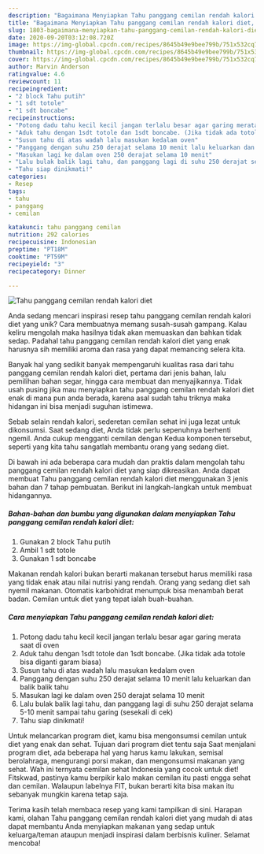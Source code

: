 ```yaml
---
description: "Bagaimana Menyiapkan Tahu panggang cemilan rendah kalori diet, Bisa Manjain Lidah"
title: "Bagaimana Menyiapkan Tahu panggang cemilan rendah kalori diet, Bisa Manjain Lidah"
slug: 1803-bagaimana-menyiapkan-tahu-panggang-cemilan-rendah-kalori-diet-bisa-manjain-lidah
date: 2020-09-20T03:12:08.720Z
image: https://img-global.cpcdn.com/recipes/8645b49e9bee799b/751x532cq70/tahu-panggang-cemilan-rendah-kalori-diet-foto-resep-utama.jpg
thumbnail: https://img-global.cpcdn.com/recipes/8645b49e9bee799b/751x532cq70/tahu-panggang-cemilan-rendah-kalori-diet-foto-resep-utama.jpg
cover: https://img-global.cpcdn.com/recipes/8645b49e9bee799b/751x532cq70/tahu-panggang-cemilan-rendah-kalori-diet-foto-resep-utama.jpg
author: Marvin Anderson
ratingvalue: 4.6
reviewcount: 11
recipeingredient:
- "2 block Tahu putih"
- "1 sdt totole"
- "1 sdt boncabe"
recipeinstructions:
- "Potong dadu tahu kecil kecil jangan terlalu besar agar garing merata saat di oven"
- "Aduk tahu dengan 1sdt totole dan 1sdt boncabe. (Jika tidak ada totole bisa diganti garam biasa)"
- "Susun tahu di atas wadah lalu masukan kedalam oven"
- "Panggang dengan suhu 250 derajat selama 10 menit lalu keluarkan dan balik balik tahu"
- "Masukan lagi ke dalam oven 250 derajat selama 10 menit"
- "Lalu bulak balik lagi tahu, dan panggang lagi di suhu 250 derajat selama 5-10 menit sampai tahu garing (sesekali di cek)"
- "Tahu siap dinikmati!"
categories:
- Resep
tags:
- tahu
- panggang
- cemilan

katakunci: tahu panggang cemilan 
nutrition: 292 calories
recipecuisine: Indonesian
preptime: "PT18M"
cooktime: "PT59M"
recipeyield: "3"
recipecategory: Dinner

---
```



![Tahu panggang cemilan rendah kalori diet](https://img-global.cpcdn.com/recipes/8645b49e9bee799b/751x532cq70/tahu-panggang-cemilan-rendah-kalori-diet-foto-resep-utama.jpg)

Anda sedang mencari inspirasi resep tahu panggang cemilan rendah kalori diet yang unik? Cara membuatnya memang susah-susah gampang. Kalau keliru mengolah maka hasilnya tidak akan memuaskan dan bahkan tidak sedap. Padahal tahu panggang cemilan rendah kalori diet yang enak harusnya sih memiliki aroma dan rasa yang dapat memancing selera kita.

Banyak hal yang sedikit banyak mempengaruhi kualitas rasa dari tahu panggang cemilan rendah kalori diet, pertama dari jenis bahan, lalu pemilihan bahan segar, hingga cara membuat dan menyajikannya. Tidak usah pusing jika mau menyiapkan tahu panggang cemilan rendah kalori diet enak di mana pun anda berada, karena asal sudah tahu triknya maka hidangan ini bisa menjadi suguhan istimewa.

Sebab selain rendah kalori, sederetan cemilan sehat ini juga lezat untuk dikonsumsi. Saat sedang diet, Anda tidak perlu sepenuhnya berhenti ngemil. Anda cukup mengganti cemilan dengan Kedua komponen tersebut, seperti yang kita tahu sangatlah membantu orang yang sedang diet.


Di bawah ini ada beberapa cara mudah dan praktis dalam mengolah tahu panggang cemilan rendah kalori diet yang siap dikreasikan. Anda dapat membuat Tahu panggang cemilan rendah kalori diet menggunakan 3 jenis bahan dan 7 tahap pembuatan. Berikut ini langkah-langkah untuk membuat hidangannya.

<!--inarticleads1-->

##### Bahan-bahan dan bumbu yang digunakan dalam menyiapkan Tahu panggang cemilan rendah kalori diet:

1. Gunakan 2 block Tahu putih
1. Ambil 1 sdt totole
1. Gunakan 1 sdt boncabe


Makanan rendah kalori bukan berarti makanan tersebut harus memiliki rasa yang tidak enak atau nilai nutrisi yang rendah. Orang yang sedang diet sah nyemil makanan. Otomatis karbohidrat menumpuk bisa menambah berat badan. Cemilan untuk diet yang tepat ialah buah-buahan. 

<!--inarticleads2-->

##### Cara menyiapkan Tahu panggang cemilan rendah kalori diet:

1. Potong dadu tahu kecil kecil jangan terlalu besar agar garing merata saat di oven
1. Aduk tahu dengan 1sdt totole dan 1sdt boncabe. (Jika tidak ada totole bisa diganti garam biasa)
1. Susun tahu di atas wadah lalu masukan kedalam oven
1. Panggang dengan suhu 250 derajat selama 10 menit lalu keluarkan dan balik balik tahu
1. Masukan lagi ke dalam oven 250 derajat selama 10 menit
1. Lalu bulak balik lagi tahu, dan panggang lagi di suhu 250 derajat selama 5-10 menit sampai tahu garing (sesekali di cek)
1. Tahu siap dinikmati!


Untuk melancarkan program diet, kamu bisa mengonsumsi cemilan untuk diet yang enak dan sehat. Tujuan dari program diet tentu saja Saat menjalani program diet, ada beberapa hal yang harus kamu lakukan, semisal berolahraga, mengurangi porsi makan, dan mengonsumsi makanan yang sehat. Wah ini ternyata cemilan sehat Indonesia yang cocok untuk diet! Fitskwad, pastinya kamu berpikir kalo makan cemilan itu pasti engga sehat dan cemilan. Walaupun labelnya FIT, bukan berarti kita bisa makan itu sebanyak mungkin karena tetap saja. 

Terima kasih telah membaca resep yang kami tampilkan di sini. Harapan kami, olahan Tahu panggang cemilan rendah kalori diet yang mudah di atas dapat membantu Anda menyiapkan makanan yang sedap untuk keluarga/teman ataupun menjadi inspirasi dalam berbisnis kuliner. Selamat mencoba!

